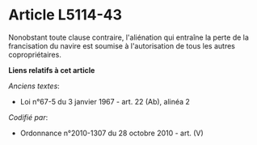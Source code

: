 # Article L5114-43

Nonobstant toute clause contraire, l'aliénation qui entraîne la perte de la francisation du navire est soumise à
l'autorisation de tous les autres copropriétaires.

**Liens relatifs à cet article**

_Anciens textes_:

  - Loi n°67-5 du 3 janvier 1967 - art. 22 (Ab), alinéa 2

_Codifié par_:

  - Ordonnance n°2010-1307 du 28 octobre 2010 - art. (V)
